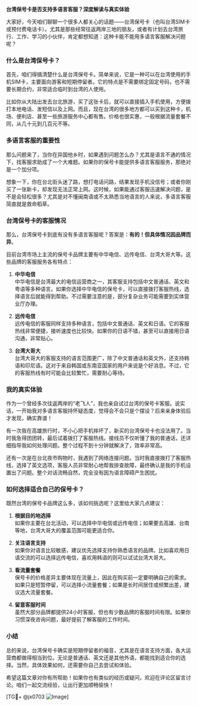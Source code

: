 **台湾保号卡是否支持多语言客服？深度解读与真实体验**

大家好，今天咱们聊聊一个很多人都关心的话题——台湾保号卡（也叫台湾SIM卡或预付费电话卡）。尤其是那些经常往返两岸三地的朋友，或者有计划去台湾旅行、工作、学习的小伙伴，肯定都想知道：这种卡能不能用多语言客服解决问题呢？

### 什么是台湾保号卡？
首先，咱们得搞清楚什么是台湾保号卡。简单来说，它是一种可以在台湾使用的手机SIM卡，主要面向游客和短期停留者。它的特点是不需要绑定固定号码，也不需要长期合约，非常适合临时到台湾的人使用。

比如你从大陆出发去台北旅游，买了这张卡后，就可以直接插入手机使用，方便拨打本地电话、发短信以及上网。而且，现在台湾的很多地方都可以买到这种卡，机场、便利店、甚至一些旅游服务中心都有售。价格也很实惠，一般根据流量套餐不同，从几十元到几百元不等。

### 多语言客服的重要性
那么问题来了，当你在异国他乡时，如果遇到问题怎么办？尤其是语言不通的情况下，找客服求助成了一个大难题。如果你的保号卡能提供多语言客服服务，那绝对是一个加分项。

想象一下，你在台北街头迷了路，想打电话问路，结果发现手机没信号；或者你刚买了一张新卡，却发现无法正常上网。这时候，如果能通过客服迅速解决问题，是不是会轻松很多？尤其是对不懂闽南语或不太熟悉当地语言的人来说，多语言客服简直就是救命稻草。

### 台湾保号卡的客服情况
那么，台湾保号卡到底有没有多语言客服呢？答案是：**有的！但具体情况因品牌而异**。

目前台湾市场上主流的保号卡品牌主要有中华电信、远传电信、台湾大哥大等。这些品牌的客服服务各有特点：

1. **中华电信**  
   中华电信是台湾最大的电信运营商之一，其客服支持包括中文普通话、英文和粤语等多种语言。如果你选择中华电信的保号卡，可以直接拨打客服热线，选择语言后就能得到帮助。不过需要注意的是，部分复杂业务可能需要到实体营业厅办理。

2. **远传电信**  
   远传电信的客服同样支持多种语言，包括中文普通话、英文和日语。它的客服热线非常便捷，接听速度也比较快。如果你的日语不错，甚至可以直接用日语沟通，非常贴心。

3. **台湾大哥大**  
   台湾大哥大的客服支持的语言范围更广，除了中文普通话和英文外，还支持韩语和印尼语。这对于来自韩国或东南亚国家的用户来说是个好消息。不过，它的客服热线有时可能会比较繁忙，需要耐心等待。

### 我的真实体验
作为一个曾经多次往返两岸的“老飞人”，我也亲自试过台湾的保号卡客服。说实话，一开始我对多语言客服持怀疑态度，觉得会不会只是个摆设？后来亲身体验后才发现，确实靠谱！

有一次我在高雄旅行时，不小心把手机摔坏了，新买的台湾保号卡也没法用了。当时我急得团团转，最后试着拨打了客服热线。接线员不仅听懂了我的普通话，还详细指导我如何处理问题。整个过程不到十分钟就解决了，效率非常高。

还有一次是在台北夜市购物时，我遇到了网络连接问题。当时我直接拨打了客服热线，选择了英文选项，客服人员非常耐心地帮我排查故障，最终确认是我的手机设置出了问题。整个对话流畅自然，完全没有因为语言障碍产生困扰。

### 如何选择适合自己的保号卡？
既然台湾的保号卡品牌这么多，该如何挑选呢？这里给大家几点建议：

1. **根据目的地选择**  
   如果你主要在台北活动，可以选择中华电信或远传电信；如果要去高雄、台南等地，台湾大哥大的覆盖范围可能更适合你。

2. **关注语言支持**  
   如果你对语言比较敏感，建议优先选择支持你熟悉语言的品牌。比如喜欢用日语交流的可以选择远传电信，喜欢用韩语的则可以试试台湾大哥大。

3. **看流量套餐**  
   保号卡的价格差异主要体现在流量上，因此在购买前一定要明确自己的需求。如果只是短暂停留，可以选择小流量套餐；如果是长时间居住或频繁出差，建议选大流量套餐。

4. **留意客服时间**  
   虽然大部分品牌都提供24小时客服，但也有少数品牌的客服时间有限。如果你习惯深夜咨询问题，最好提前了解客服的工作时间。

### 小结
总的来说，台湾保号卡确实是短期停留者的福音，尤其是在语言支持方面，各大运营商都做得相当到位。无论是普通话、英文还是其他外语，都能找到适合你的选择。当然，具体效果如何，还需要你自己去尝试和体验。

希望这篇文章对你有所帮助！如果你也有类似的经历或疑问，欢迎在评论区留言讨论。咱们一起交流经验，让出行更加顺畅愉快！

[TG💪+ @jx0703 ![Image](https://github.com/user-attachments/assets/dbca1d08-cadb-493c-b0ec-ad6f7a83f270)]